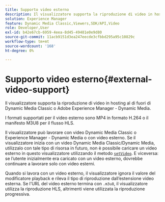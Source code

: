 ```yaml
---
title: Supporto video esterno
description: Il visualizzatore supporta la riproduzione di video in hosting al di fuori di Dynamic Media Classic o Adobe Experience Manager - Dynamic Media.
solution: Experience Manager
feature: Dynamic Media Classic,Viewers,SDK/API,Video
role: Developer,User
exl-id: b42e67cb-6959-4eea-8d45-49481e0e9d80
source-git-commit: 11acb9151d3ea247eecde3cfbbd295a95c10829c
workflow-type: tm+mt
source-wordcount: '168'
ht-degree: 0%

---
```


# Supporto video esterno{#external-video-support}

Il visualizzatore supporta la riproduzione di video in hosting al di fuori di Dynamic Media Classic o Adobe Experience Manager - Dynamic Media.

I formati supportati per il video esterno sono MP4 in formato H.264 o il manifesto M3U8 per il flusso HLS.

Il visualizzatore può lavorare con video Dynamic Media Classic o Experience Manager - Dynamic Media o con video esterno. Se il visualizzatore inizia con un video Dynamic Media Classic/Dynamic Media, utilizzalo con tale tipo di risorsa in futuro, non è possibile caricare un video esterno in questo visualizzatore utilizzando il metodo [`setVideo`](../../c-html5-s7-aem-asset-viewers/c-html5-video-reference/c-html5-video-viewer-20-javascriptapiref/r-html5-video-viewer-20-javascriptapiref-setvideo.md#reference-85d3422d6ce64a36ac74827120b5a17c). E viceversa: se l’utente inizialmente era caricato con un video esterno, dovrebbe continuare a lavorare solo con video esterni.

Quando si lavora con un video esterno, il visualizzatore ignora il valore del modificatore playback e rileva il tipo di riproduzione dall’estensione video esterna. Se l&#39;URL del video esterno termina con `.m3u8`, il visualizzatore utilizza la riproduzione HLS, altrimenti viene utilizzata la riproduzione progressiva.
